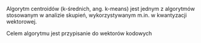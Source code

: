 Algorytm centroidów (k-średnich, ang. k-means) jest jednym z algorytmów stosowanym w analizie skupień,
wykorzystywanym m.in. w kwantyzacji wektorowej.

Celem algorytmu jest przypisanie do wektorów kodowych
